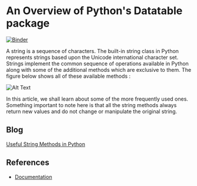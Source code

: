 # An Overview of Python's Datatable package
[![Binder](https://mybinder.org/badge_logo.svg)](https://mybinder.org/v2/gh/parulnith/Useful-String-Methods-in-Python/master)



A string is a sequence of characters. The built-in string class in Python represents strings based upon the Unicode international character set. Strings implement the common sequence of operations available in Python along with some of the additional methods which are exclusive to them. The figure below shows all of these available methods :

![Alt Text](https://cdn-images-1.medium.com/max/800/1*b0qeZYW-2MeEbG-lSbDogA.gif)



In this article, we shall learn about some of the more frequently used ones. Something important to note here is that all the string methods always return new values and do not change or manipulate the original string.








## Blog
[Useful String Methods in Python](https://towardsdatascience.com/an-overview-of-pythons-datatable-package-5d3a97394ee9?source=friends_link&sk=4b2304e83b424765432ee103b17abb3a)


## References
* [Documentation](https://datatable.readthedocs.io/en/latest/?badge=latest)
